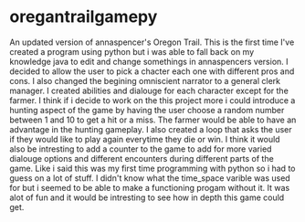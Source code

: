# oregantrailgamepy
An updated version of annaspencer's Oregon Trail. This is the first time I've created a program using python but i was able to fall back on my knowledge java to edit and change somethings in annaspencers version. I decided to allow the user to pick a chacter each one with different pros and cons. I also changed the begining 
omniscient narrator to a general clerk manager. I created abilities and dialouge for each character except for the farmer. I think if i decide to work on the this project more i could introduce a hunting aspect of the game by having the user choose a random number between 1 and 10 to get a hit or a miss. The farmer would be able to have an advantage in the hunting gameplay. I also created a loop that asks the user if they would like to play again everytime they die or win. I think it would also be intresting to add a counter to the game to add for more varied dialouge options and different encounters during different parts of the game. Like i said this was my first time programming with python so i had to guess on a lot of stuff. I didn't know what the time_space varible was used for but i seemed to be able to make a functioning progam without it. It was alot of fun and it would be intresting to see how in depth this game could get.
